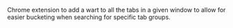 Chrome extension to add a wart to all the tabs in a given window to allow for easier bucketing when searching
for specific tab groups.
